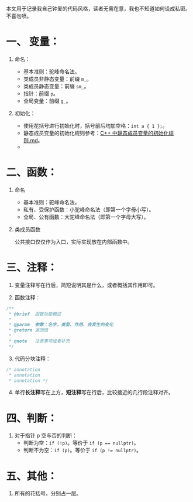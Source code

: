 本文用于记录我自己钟爱的代码风格，读者无需在意，我也不知道如何设成私密。不喜勿喷。

# 一、 变量：

1. 命名：
   - 基本准则：驼峰命名法。
   - 类成员非静态变量：前缀 `m_`。
   - 类成员静态变量：前缀 `sm_`。
   - 指针：前缀 `p`。
   - 全局变量：前缀 `g_`。

2. 初始化：
   - 使用花括号进行初始化时，括号前后均加空格：`int a { 1 };`。
   - 静态成员变量的初始化规则参考：[C++ 中静态成员变量的初始化规则.md](https://github.com/SakuraMayAi/Tricks-of-Programming/blob/main/C%2B%2B/C%2B%2B%20%E4%B8%AD%E9%9D%99%E6%80%81%E6%88%90%E5%91%98%E5%8F%98%E9%87%8F%E7%9A%84%E5%88%9D%E5%A7%8B%E5%8C%96%E8%A7%84%E5%88%99.md)。
   - 

# 二、函数：

1. 命名
   - 基本准则：驼峰命名法。
   - 私有、受保护函数：小驼峰命名法（即第一个字母小写）。
   - 全局、公有函数：大驼峰命名法（即第一个字母大写）。

2. 类成员函数
   
   公共接口仅仅作为入口，实际实现放在内部函数中。


# 三、注释：

1. 变量注释写在行后，简短说明其是什么，或者概括其作用即可。
   
2. 函数注释：
```cpp
/**
 * @brief  函数功能概述
 * 
 * @param  参数：名字，类型、作用、会发生的变化
 * @return 返回值
 * 
 * @note   注意事项或者补充
 */
```

3. 代码分块注释：
```cpp
/* annotation
 * annotation
 * annotation */
```

4. 单行**长注释**写在上方，**短注释**写在行后，比较接近的几行段注释对齐。


# 四、判断：

1. 对于指针 p 空与否的判断：
   - 判断为空：`if (!p)`。等价于 `if (p == nullptr)`。
   - 判断不为空：`if (p)`。等价于 `if (p != nullptr)`。
  
# 五、其他：

1. 所有的花括号，分别占一层。
